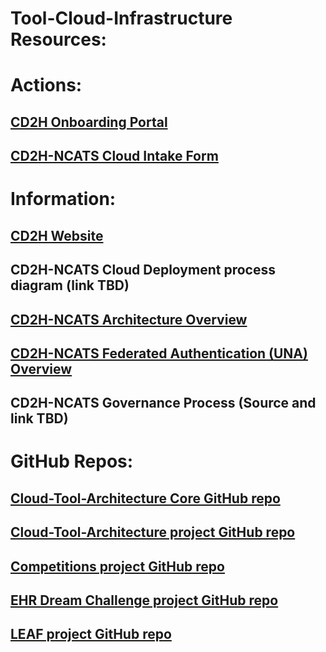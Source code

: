 # Tool-Cloud-Infrastructure Resources:

# Actions:

## [CD2H Onboarding Portal](http://bit.ly/cd2h-onboarding-form)

## [CD2H-NCATS Cloud Intake Form](https://forms.gle/YdZHUSR9NT2ktt1EA)



# Information:

## [CD2H Website](https://ncats.nih.gov/pubs/features/cd2h)

## CD2H-NCATS Cloud Deployment process diagram (link TBD)

## [CD2H-NCATS Architecture Overview](https://docs.google.com/presentation/d/1O8C0Kj5AtX-69C0eY79zaftAQFPYAWAELAZ2Y7-vnnA/edit#slide=id.g5e2ce0d5ce_5_0)

## [CD2H-NCATS Federated Authentication (UNA) Overview](https://drive.google.com/open?id=1DclEZEwvEasCX0QfBeJZOTlRB0VYCoOQ)

## CD2H-NCATS Governance Process (Source and link TBD)

# **GitHub Repos:**

## [Cloud-Tool-Architecture Core GitHub repo](https://github.com/data2health/tools-cloud-infrastructure)

## [Cloud-Tool-Architecture project GitHub repo](https://github.com/data2health/Cloud-Tool-Architecture)

## [Competitions project GitHub repo](https://github.com/data2health/competitions-project)

## [EHR Dream Challenge project GitHub repo](https://github.com/data2health/DREAM-Challenge)

## [LEAF project GitHub repo](https://github.com/data2health/leaf-edw)
